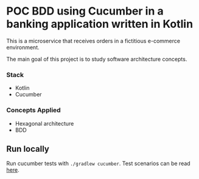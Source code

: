 # POC BDD using Cucumber in a banking application written in Kotlin

This is a microservice that receives orders in a fictitious e-commerce environment.

The main goal of this project is to study software architecture concepts.

### Stack
- Kotlin
- Cucumber

### Concepts Applied
- Hexagonal architecture
- BDD 

## Run locally
Run cucumber tests with `./gradlew cucumber`.
Test scenarios can be read [here](/src/test/resources/features/move_funds.feature).
